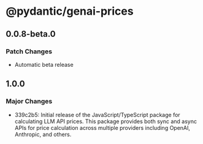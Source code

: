 # @pydantic/genai-prices

## 0.0.8-beta.0

### Patch Changes

- Automatic beta release

## 1.0.0

### Major Changes

- 339c2b5: Initial release of the JavaScript/TypeScript package for calculating LLM API prices. This package provides both sync and async APIs for price calculation across multiple providers including OpenAI, Anthropic, and others.

